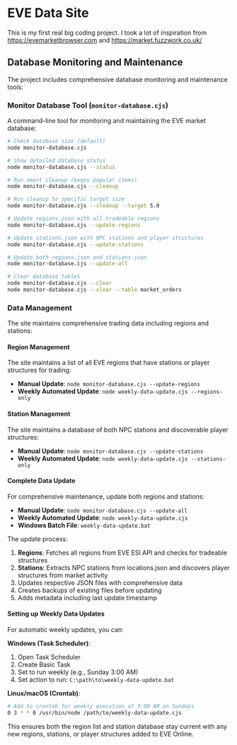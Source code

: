 # EVE Data Site

This is my first real big coding project. I took a lot of inspiration from https://evemarketbrowser.com and https://market.fuzzwork.co.uk/

## Database Monitoring and Maintenance

The project includes comprehensive database monitoring and maintenance tools:

### Monitor Database Tool (`monitor-database.cjs`)

A command-line tool for monitoring and maintaining the EVE market database:

```bash
# Check database size (default)
node monitor-database.cjs

# Show detailed database status
node monitor-database.cjs --status

# Run smart cleanup (keeps popular items)
node monitor-database.cjs --cleanup

# Run cleanup to specific target size
node monitor-database.cjs --cleanup --target 5.0

# Update regions.json with all tradeable regions
node monitor-database.cjs --update-regions

# Update stations.json with NPC stations and player structures  
node monitor-database.cjs --update-stations

# Update both regions.json and stations.json
node monitor-database.cjs --update-all

# Clear database tables
node monitor-database.cjs --clear
node monitor-database.cjs --clear --table market_orders
```

### Data Management

The site maintains comprehensive trading data including regions and stations:

#### Region Management

The site maintains a list of all EVE regions that have stations or player structures for trading:

- **Manual Update**: `node monitor-database.cjs --update-regions`
- **Weekly Automated Update**: `node weekly-data-update.cjs --regions-only`

#### Station Management  

The site maintains a database of both NPC stations and discoverable player structures:

- **Manual Update**: `node monitor-database.cjs --update-stations`
- **Weekly Automated Update**: `node weekly-data-update.cjs --stations-only`

#### Complete Data Update

For comprehensive maintenance, update both regions and stations:

- **Manual Update**: `node monitor-database.cjs --update-all`
- **Weekly Automated Update**: `node weekly-data-update.cjs`
- **Windows Batch File**: `weekly-data-update.bat`

The update process:
1. **Regions**: Fetches all regions from EVE ESI API and checks for tradeable structures
2. **Stations**: Extracts NPC stations from locations.json and discovers player structures from market activity
3. Updates respective JSON files with comprehensive data
4. Creates backups of existing files before updating
5. Adds metadata including last update timestamp

#### Setting up Weekly Data Updates

For automatic weekly updates, you can:

**Windows (Task Scheduler)**:
1. Open Task Scheduler
2. Create Basic Task
3. Set to run weekly (e.g., Sunday 3:00 AM)
4. Set action to run: `C:\path\to\weekly-data-update.bat`

**Linux/macOS (Crontab)**:
```bash
# Add to crontab for weekly execution at 3:00 AM on Sundays
0 3 * * 0 /usr/bin/node /path/to/weekly-data-update.cjs
```

This ensures both the region list and station database stay current with any new regions, stations, or player structures added to EVE Online.
